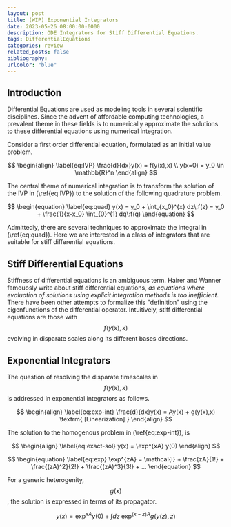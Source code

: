 ```yaml
---
layout: post
title: (WIP) Exponential Integrators
date: 2023-05-26 08:00:00-0000
description: ODE Integrators for Stiff Differential Equations.
tags: DifferentialEquations
categories: review
related_posts: false
bibliography: 
urlcolor: "blue"
---
```


## Introduction
Differential Equations are used as modeling tools in several scientific disciplines. Since the advent of affordable computing technologies, a prevalent theme in these fields is to numerically approximate the solutions to these differential equations using numerical integration. 

Consider a first order differential equation, formulated as an initial value problem. 

$$
\begin{align}
\label{eq:IVP}
\frac{d}{dx}y(x) = f(y(x),x) \\
y(x=0) = y_0 \in \mathbb{R}^n
\end{align}
$$

The central theme of numerical integration is to transform the solution of the IVP in (\ref{eq:IVP}) to the solution of the following quadrature problem.

$$
\begin{equation}
    \label{eq:quad}
    y(x) = y_0 + \int_{x_0}^{x} dz\:f(z) = y_0 + \frac{1}{x-x_0} \int_{0}^{1} dq\:f(q) 
\end{equation}
$$

Admittedly, there are several techniques to approximate the integral in (\ref{eq:quad}). Here we are interested in a class of integrators that are suitable for stiff differential equations.

## Stiff Differential Equations
Stiffness of differential equations is an ambiguous term. Hairer and Wanner famouosly write about stiff differential equations, *as equations where evaluation of solutions using explicit integration methods is too inefficient*. There have been other attempts to formalize this "definition" using the eigenfunctions of the differential operator. Intuitively, stiff differential equations are those with $$f(y(x),x)$$ evolving in disparate scales along its different bases directions. 

## Exponential Integrators
The question of resolving the disparate timescales in $$f(y(x),x)$$ is addressed in exponential integrators as follows.

$$
\begin{align}
    \label{eq:exp-int}
    \frac{d}{dx}y(x) = Ay(x) + g(y(x),x) \textrm{  [Linearization] }
\end{align}
$$

The solution to the homogenous problem in (\ref{eq:exp-int}), is 

$$
\begin{align}
    \label{eq:exact-sol}
    y(x) = \exp^{xA} y(0)
\end{align}
$$

$$
\begin{equation}
    \label{eq:exp}
    \exp^{zA} = \mathcal{I} + \frac{zA}{1!} + \frac{(zA)^2}{2!} + \frac{(zA)^3}{3!} + ...
\end{equation}
$$

For a generic heterogenity, $$g(x)$$, the solution is expressed in terms of its propagator.

$$
\begin{equation}
    \label{eq:hetero}
    y(x) = \exp^{xA} y(0) + \int dz \: \exp^{(x-z)A} g(y(z),z)
\end{equation}
$$